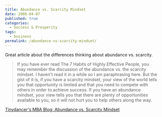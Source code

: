 ```yaml
---
title: Abundance vs. Scarcity Mindset
date: 2008-04-07
published: true
categories:
  - Success & Prosperity
tags:
  - business
permalink: /abundance-vs-scarcity-mindset/
---
```

Great article about the differences thinking about abundance vs. scarcity.

>If you have ever read The 7 Habits of Highly Effective People, you may remember the discussion of the abundance vs. the scarcity mindset. I haven't read it in a while so I am paraphrasing here. But the gist of it is, if you have a scarcity mindset, your view of the world tells you that opportunity is limited and that you need to compete with others in order to achieve success. If you have an abundance mindset, your view tells you that there are plenty of opportunities available to you, so it will not hurt you to help others along the way.

[Tinydancer's MBA Blog: Abundance vs. Scarcity Mindset](http://tinydancermba.blogspot.com/2008/03/abundance-vs-scarcity-mindset.html)